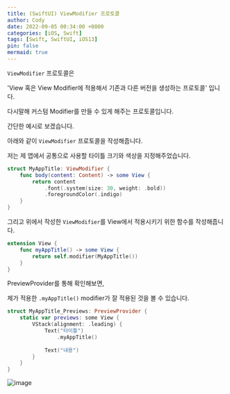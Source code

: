 ```yaml
---
title: (SwiftUI) ViewModifier 프로토콜
author: Cody
date: 2022-09-05 00:34:00 +0800
categories: [iOS, Swift]
tags: [Swift, SwiftUI, iOS13]
pin: false
mermaid: true
---
```


`ViewModifier` 프로토콜은

'View 혹은 View Modifier에 적용해서 기존과 다른 버전을 생성하는 프로토콜' 입니다.

다시말해 커스텀 Modifier를 만들 수 있게 해주는 프로토콜입니다.

간단한 예시로 보겠습니다.

아래와 같이 `ViewModifier` 프로토콜을 작성해줍니다.

저는 제 앱에서 공통으로 사용할 타이틀 크기와 색상을 지정해주었습니다.

```swift
struct MyAppTitle: ViewModifier {
    func body(content: Content) -> some View {
        return content
            .font(.system(size: 30, weight: .bold))
            .foregroundColor(.indigo)
    }
}
```

그리고 위에서 작성한 `ViewModifier`를 View에서 적용시키기 위한 함수를 작성해줍니다.

```swift
extension View {
    func myAppTitle() -> some View {
        return self.modifier(MyAppTitle())
    }
}
```

PreviewProvider를 통해 확인해보면,

제가 적용한 `.myAppTitle()` modifier가 잘 적용된 것을 볼 수 있습니다.

```swift
struct MyAppTitle_Previews: PreviewProvider {
    static var previews: some View {
        VStack(alignment: .leading) {
            Text("타이틀")
                .myAppTitle()
            
            Text("내용")
        }
    }
}
```

![image](https://github.com/swiftycody/swiftycody.github.io/assets/9062513/7fb35b6d-f730-42fd-9fcf-611058f2cd1d)